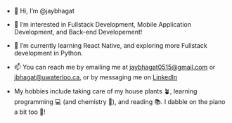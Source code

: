 - 👋 Hi, I’m @jaybhagat
- 👀 I’m interested in Fullstack Development, Mobile Application Development, and Back-end Developement!
- 🌱 I’m currently learning React Native, and exploring more Fullstack development in Python.
- 📫 You can reach me by emailing me at jaybhagat0515@gmail.com or jbhagat@uwaterloo.ca, or by messaging me on [LinkedIn](https://www.linkedin.com/in/jay-bhagat-575117194/)

- My hobbies include taking care of my house plants 🪴, learning programming 💻 (and chemistry 🧪), and reading 📚. I dabble on the piano a bit too 🎹!

<!---
jaybhagat/jaybhagat is a ✨ special ✨ repository because its `README.md` (this file) appears on your GitHub profile.
You can click the Preview link to take a look at your changes.
--->
